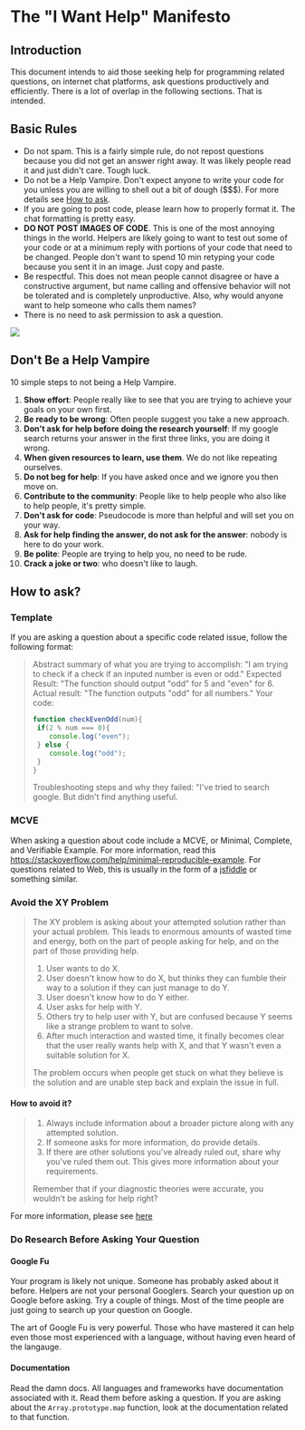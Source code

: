 # The "I Want Help" Manifesto

## Introduction

This document intends to aid those seeking help for programming related questions, on internet chat platforms, ask questions productively and efficiently. There is a lot of overlap in the following sections. That is intended. 

## Basic Rules

- Do not spam. This is a fairly simple rule, do not repost questions because you did not get an answer right away. It was likely people read it and just didn't care. Tough luck.
- Do not be a Help Vampire. Don't expect anyone to write your code for you unless you are willing to shell out a bit of dough ($$$). For more details see [How to ask](#how-to-ask).
- If you are going to post code, please learn how to properly format it. The chat formatting is pretty easy. 
- **DO NOT POST IMAGES OF CODE**. This is one of the most annoying things in the world. Helpers are likely going to want to test out some of your code or at a minimum reply with portions of your code that need to be changed. People don't want to spend 10 min retyping your code because you sent it in an image. Just copy and paste.
- Be respectful. This does not mean people cannot disagree or have a constructive argument, but name calling and offensive behavior will not be tolerated and is completely unproductive. Also, why would anyone want to help someone who calls them names?
- There is no need to ask permission to ask a question.  

![](https://i.imgur.com/xNJLvFi.png)


## Don't Be a Help Vampire

10 simple steps to not being a Help Vampire.

1. **Show effort**: People really like to see that you are trying to achieve your goals on your own first.
2. **Be ready to be wrong**: Often people suggest you take a new approach.
3. **Don't ask for help before doing the research yourself**: If my google search returns your answer in the first three links, you are doing it wrong.
4. **When given resources to learn, use them**. We do not like repeating ourselves.
5. **Do not beg for help**: If you have asked once and we ignore you then move on.
6. **Contribute to the community**: People like to help people who also like to help people, it's pretty simple.
7. **Don't ask for code**: Pseudocode is more than helpful and will set you on your way.
8. **Ask for help finding the answer, do not ask for the answer**: nobody is here to do your work.
9. **Be polite**: People are trying to help you, no need to be rude.
10. **Crack a joke or two**: who doesn't like to laugh.

## How to ask?

### Template

If you are asking a question about a specific code related issue, follow the following format:

> Abstract summary of what you are trying to accomplish: "I am trying to check if a check if an inputed number is even or odd."
> Expected Result: "The function should output "odd" for 5 and "even" for 6.
> Actual result: "The function outputs "odd" for all numbers."
> Your code: 
> ```js 
> function checkEvenOdd(num){
>  if(2 % num === 0){
>     console.log("even");
>  } else {
>     console.log("odd");
>  }
> }
>```
> Troubleshooting steps and why they failed: "I've tried to search google. But didn't find anything useful.


### MCVE

When asking a question about code include a MCVE, or Minimal, Complete, and Verifiable Example. For more information, read this https://stackoverflow.com/help/minimal-reproducible-example. For questions related to Web, this is usually in the form of a [jsfiddle](https://jsfiddle.com) or something similar.

### Avoid the XY Problem

> The XY problem is asking about your attempted solution rather than your actual problem. This leads to enormous amounts of wasted time and energy, both on the part of people asking for help, and on the part of those providing help.
>
>    1. User wants to do X.
>    2. User doesn't know how to do X, but thinks they can fumble their way to a solution if they can just manage to do Y.
>    3. User doesn't know how to do Y either.
>    4. User asks for help with Y.
>    5. Others try to help user with Y, but are confused because Y seems like a strange problem to want to solve.
>    6. After much interaction and wasted time, it finally becomes clear that the user really wants help with X, and that Y wasn't even a suitable solution for X.
>
> The problem occurs when people get stuck on what they believe is the solution and are unable step back and explain the issue in full.

#### How to avoid it?

> 1. Always include information about a broader picture along with any attempted solution.
> 2. If someone asks for more information, do provide details.
> 3. If there are other solutions you've already ruled out, share why you've ruled them out. This gives more information about your requirements.
>
> Remember that if your diagnostic theories were accurate, you wouldn't be asking for help right?

For more information, please see [here](http://xyproblem.info/)


### Do Research Before Asking Your Question

#### Google Fu

Your program is likely not unique. Someone has probably asked about it before. Helpers are not your personal Googlers. Search your question up on Google before asking. Try a couple of things. Most of the time people are just going to search up your question on Google. 

The art of Google Fu is very powerful. Those who have mastered it can help even those most experienced with a language,  without having even heard of the langauge. 

#### Documentation

Read the damn docs. All languages and frameworks have documentation associated with it. Read them before asking a question. If you are asking about the `Array.prototype.map` function, look at the documentation related to that function.
